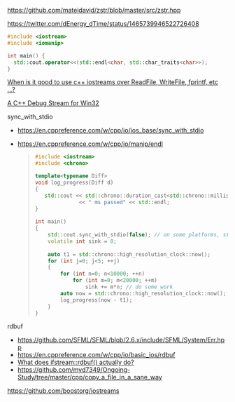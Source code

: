 https://github.com/mateidavid/zstr/blob/master/src/zstr.hpp

https://twitter.com/dEnergy_dTime/status/1465739946522726408

```c++
#include <iostream>
#include <iomanip>

int main() {
  std::cout.operator<<(std::endl<char, std::char_traits<char>>);
}
```

[When is it good to use c++ iostreams over ReadFile, WriteFile, fprintf, etc ...?](https://stackoverflow.com/questions/2111593/when-is-it-good-to-use-c-iostreams-over-readfile-writefile-fprintf-etc)

[A C++ Debug Stream for Win32](https://marknelson.us/posts/2001/09/01/win32-debug-stream.html)

sync_with_stdio

- https://en.cppreference.com/w/cpp/io/ios_base/sync_with_stdio
- https://en.cppreference.com/w/cpp/io/manip/endl

  > ```cpp
  > #include <iostream>
  > #include <chrono>
  > 
  > template<typename Diff>
  > void log_progress(Diff d)
  > {
  >    std::cout << std::chrono::duration_cast<std::chrono::milliseconds>(d).count()
  >               << " ms passed" << std::endl;
  > }
  >  
  > int main()
  > {
  >     std::cout.sync_with_stdio(false); // on some platforms, stdout flushes on \n
  >     volatile int sink = 0;
  >  
  >     auto t1 = std::chrono::high_resolution_clock::now();
  >     for (int j=0; j<5; ++j)
  >     {
  >         for (int n=0; n<10000; ++n)
  >             for (int m=0; m<20000; ++m)
  >                 sink += m*n; // do some work
  >         auto now = std::chrono::high_resolution_clock::now();
  >         log_progress(now - t1);
  >     }
  > }
  > ```

rdbuf

- https://github.com/SFML/SFML/blob/2.6.x/include/SFML/System/Err.hpp
- https://en.cppreference.com/w/cpp/io/basic_ios/rdbuf
- [What does ifstream::rdbuf() actually do?](https://stackoverflow.com/questions/2141749/what-does-ifstreamrdbuf-actually-do)
- https://github.com/myd7349/Ongoing-Study/tree/master/cpp/copy_a_file_in_a_sane_way

https://github.com/boostorg/iostreams
